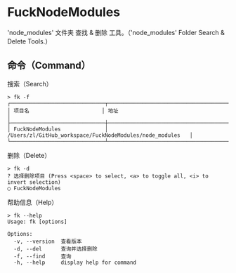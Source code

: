 # FuckNodeModules

'node_modules' 文件夹 查找 & 删除 工具。（'node_modules' Folder Search & Delete Tools.）

## 命令（Command）

搜索（Search）

```shell
> fk -f
┌──────────────────────────────┬───────────────────────────────────────────────────────────┐
│ 项目名                       │ 地址                                                       │
├──────────────────────────────┼───────────────────────────────────────────────────────────┤
│ FuckNodeModules              │ /Users/zl/GitHub_workspace/FuckNodeModules/node_modules   │
└──────────────────────────────┴───────────────────────────────────────────────────────────┘
```

删除（Delete）

```shell
> fk -d
? 选择删除项目 (Press <space> to select, <a> to toggle all, <i> to invert selection)
◯ FuckNodeModules

```

帮助信息（Help）

```shell
> fk --help
Usage: fk [options]

Options:
  -v, --version  查看版本
  -d, --del      查询并选择删除
  -f, --find     查询
  -h, --help     display help for command
```
